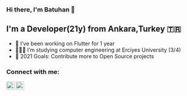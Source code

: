 ### Hi there, I'm Batuhan 👋


## I'm a Developer(21y) from Ankara,Turkey 🇹🇷

- 💙 I’ve been working on Flutter for 1 year
- 👩🏻‍💻 I’m studying computer engineering at Erciyes University (3/4)
- 🥅 2021 Goals: Contribute more to Open Source projects

### Connect with me:

[<img align="left" alt="codeSTACKr | LinkedIn" width="22px" src="https://cdn.jsdelivr.net/npm/simple-icons@v3/icons/linkedin.svg" />][linkedin]
[<img align="left" alt="codeSTACKr | Instagram" width="22px" src="https://cdn.jsdelivr.net/npm/simple-icons@v3/icons/instagram.svg" />][instagram]



[instagram]: https://www.instagram.com/ttarumar
[linkedin]: https://www.linkedin.com/in/ttarumar

